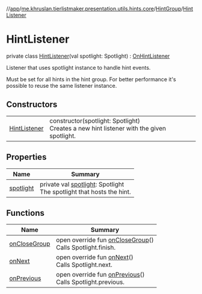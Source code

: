 //[app](../../../../index.md)/[me.khruslan.tierlistmaker.presentation.utils.hints.core](../../index.md)/[HintGroup](../index.md)/[HintListener](index.md)

# HintListener

private class [HintListener](index.md)(val spotlight: Spotlight) : [OnHintListener](../../-on-hint-listener/index.md)

Listener that uses spotlight instance to handle hint events.

Must be set for all hints in the hint group. For better performance it's possible to reuse the same listener instance.

## Constructors

| | |
|---|---|
| [HintListener](-hint-listener.md) | constructor(spotlight: Spotlight)<br>Creates a new hint listener with the given spotlight. |

## Properties

| Name | Summary |
|---|---|
| [spotlight](spotlight.md) | private val [spotlight](spotlight.md): Spotlight<br>The spotlight that hosts the hint. |

## Functions

| Name | Summary |
|---|---|
| [onCloseGroup](on-close-group.md) | open override fun [onCloseGroup](on-close-group.md)()<br>Calls Spotlight.finish. |
| [onNext](on-next.md) | open override fun [onNext](on-next.md)()<br>Calls Spotlight.next. |
| [onPrevious](on-previous.md) | open override fun [onPrevious](on-previous.md)()<br>Calls Spotlight.previous. |
